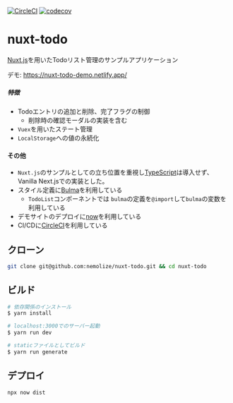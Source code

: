 [![CircleCI](https://circleci.com/gh/nemolize/nuxt-todo/tree/master.svg?style=svg)](https://circleci.com/gh/nemolize/nuxt-todo/tree/master)
[![codecov](https://codecov.io/gh/nemolize/nuxt-todo/branch/master/graph/badge.svg)](https://codecov.io/gh/nemolize/nuxt-todo)

# nuxt-todo

[Nuxt.js](https://nuxtjs.org)を用いたTodoリスト管理のサンプルアプリケーション

デモ: https://nuxt-todo-demo.netlify.app/

##### 特徴
* Todoエントリの追加と削除、完了フラグの制御
  * 削除時の確認モーダルの実装を含む
* `Vuex`を用いたステート管理
* `LocalStorage`への値の永続化

#### その他
* `Nuxt.js`のサンプルとしての立ち位置を重視し[TypeScript](https://www.typescriptlang.org/)は導入せず、Vanilla Next.jsでの実装とした。
* スタイル定義に[Bulma](http://bulma.io)を利用している
  * `TodoList`コンポーネントでは `bulma`の定義を`@import`して`bulma`の変数を利用している
* デモサイトのデプロイに[now](https://zeit.co/now)を利用している
* CI/CDに[CircleCI](https://circleci.com)を利用している

## クローン

```bash
git clone git@github.com:nemolize/nuxt-todo.git && cd nuxt-todo
```

## ビルド

```bash
# 依存関係のインストール
$ yarn install

# localhost:3000でのサーバー起動
$ yarn run dev

# staticファイルとしてビルド
$ yarn run generate
```

## デプロイ
```bash
npx now dist
```
